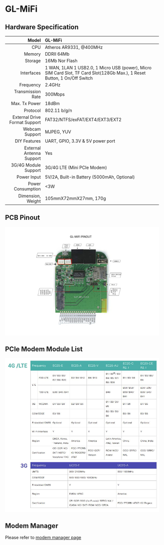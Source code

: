 # 	GL-MiFi

##  Hardware Specification

|                         Model | GL-MiFi                                  |
| ----------------------------: | :--------------------------------------- |
|                           CPU | Atheros AR9331, @400MHz                  |
|                        Memory | DDRII 64Mb                               |
|                       Storage | 16Mb Nor Flash                           |
|                    Interfaces | 1 WAN, 1LAN 1 USB2.0, 1 Micro USB (power), Micro SIM Card Slot, TF Card Slot(128Gb Max.), 1 Reset Button, 1 On/Off Switch |
|                     Frequency | 2.4GHz                                   |
|             Transmission Rate | 300Mbps                                  |
|                 Max. Tx Power | 18dBm                                    |
|                      Protocol | 802.11 b/g/n                             |
| External Drive Format Support | FAT32/NTFS/exFAT/EXT4/EXT3/EXT2          |
|                Webcam Support | MJPEG, YUV                               |
|                  DIY Features | UART, GPIO, 3.3V & 5V power port         |
|      External Antenna Support | Yes                                      |
|          3G/4G Module Support | 3G/4G LTE (Mini PCIe Modem)              |
|                   Power Input | 5V/2A, Built-in Battery (5000mAh, Optional) |
|             Power Consumption | <3W                                      |
|             Dimension, Weight | 105mmX72mmX27mm, 170g                    |



## PCB Pinout

![](src/GL-MIFI-V2.5-PINOUT-1.jpg)



##  PCIe Modem Module List

   ![](src/MiFi-PCIeModem_info.jpg)


##  Modem Manager

Please refer to [modem manager page](/setup/modem_manager.md) 





